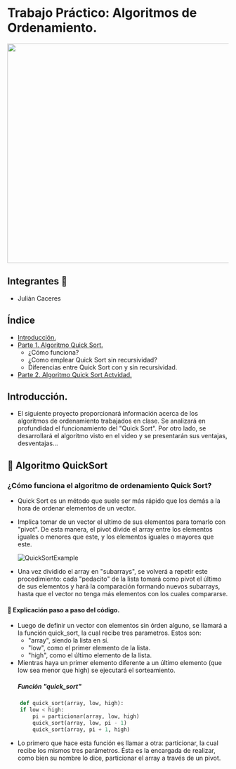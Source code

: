 # Trabajo Práctico: Algoritmos de Ordenamiento.
 <center><img src="https://assets-global.website-files.com/606a802fcaa89bc357508cad/6123c034286044167618b263_7.png" width="800" height="500"></center>

## Integrantes :raising_hand:
- Julián Caceres

## Índice
- [Introducción.](#introducción)
- [Parte 1. Algoritmo Quick Sort.](#quicksort)
    - ¿Cómo funciona?
    - ¿Como emplear Quick Sort sin recursividad?
    - Diferencias entre Quick Sort con y sin recursividad.
- [Parte 2. Algoritmo Quick Sort Actvidad.](quicksort2)


## Introducción. <a name="introducción"></a>

- El siguiente proyecto proporcionará información acerca de los algoritmos de ordenamiento trabajados en clase. Se analizará en profundidad el funcionamiento del "Quick Sort". Por otro lado, se desarrollará el algoritmo visto en el video y se presentarán sus ventajas, desventajas...


## :1234: Algoritmo QuickSort<a name="quicksort"></a>

### ¿Cómo funciona el algoritmo de ordenamiento Quick Sort?

- Quick Sort es un método que suele ser más rápido que los demás a la hora de ordenar elementos de un vector. 
- Implica tomar de un vector el ultimo de sus elementos para tomarlo con "pivot". De esta manera, el pivot divide el array entre los elementos iguales o menores que este, y los elementos iguales o mayores que este.

    ![QuickSortExample](https://blog.shahadmahmud.com/quicksort/qs3/)

- Una vez dividido el array en "subarrays", se volverá a repetir este procedimiento: cada "pedacito" de la lista tomará como pivot el último de sus elementos y hará la comparación formando nuevos subarrays, hasta que el vector no tenga más elementos con los cuales compararse. 

#### :scroll: Explicación paso a paso del código.

- Luego de definir un vector con elementos sin órden alguno, se llamará a la función quick_sort, la cual recibe tres parametros. Estos son: 
    - "array", siendo la lista en sí.
    - "low", como el primer elemento de la lista.
    - "high", como el último elemento de la lista. 
- Mientras haya un primer elemento diferente a un último elemento (que low sea menor que high) se ejecutará el sorteamiento.
    ##### Función "quick_sort"
~~~ Python 
    def quick_sort(array, low, high):
    if low < high:
        pi = particionar(array, low, high) 
        quick_sort(array, low, pi - 1)
        quick_sort(array, pi + 1, high)
~~~

- Lo primero que hace esta función es llamar a otra: particionar, la cual recibe los mismos tres parámetros. Ésta es la encargada de realizar, como bien su nombre lo dice, particionar el array a través de un pivot.
